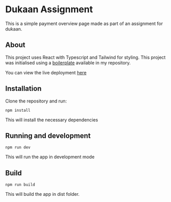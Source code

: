 # Dukaan Assignment

This is a simple payment overview page made as part of an assignment for dukaan.

## About

This project uses React with Typescript and Tailwind for styling. This project was initialised using a [boilerplate](https://github.com/edwincj/react-ts-vite-boilerplate) available in my repository.

You can view the live deployment [here](https://dukaan-assignment-edwincj.netlify.app/)

## Installation

Clone the repository and run:

```shell
npm install
```

This will install the necessary dependencies

## Running and development

```shell
npm run dev
```

This will run the app in development mode

## Build

```shell
npm run build
```

This will build the app in dist folder.
